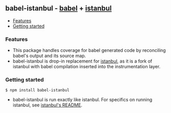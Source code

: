 ## babel-istanbul - [babel](https://github.com/babel/babel) + [istanbul](https://github.com/gotwarlost/istanbul)

* [Features](#features)
* [Getting started](#getting-started)

### Features

* This package handles coverage for babel generated code by reconciling babel's output and its source map.
* babel-istanbul is drop-in replacement for [istanbul](https://github.com/gotwarlost/istanbul), as it is a fork of istanbul with babel compilation inserted into the instrumentation layer.

### Getting started

    $ npm install babel-istanbul

* babel-istanbul is run exactly like istanbul. For specifics on running istanbul, see [istanbul's README](https://github.com/gotwarlost/istanbul/blob/master/README.md).
